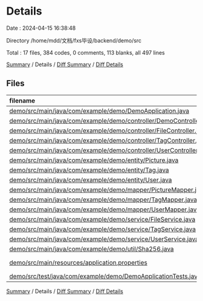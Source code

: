 # Details

Date : 2024-04-15 16:38:48

Directory /home/mdd/文档/fxs毕设/backend/demo/src

Total : 17 files,  384 codes, 0 comments, 113 blanks, all 497 lines

[Summary](results.md) / Details / [Diff Summary](diff.md) / [Diff Details](diff-details.md)

## Files
| filename | language | code | comment | blank | total |
| :--- | :--- | ---: | ---: | ---: | ---: |
| [demo/src/main/java/com/example/demo/DemoApplication.java](/demo/src/main/java/com/example/demo/DemoApplication.java) | Java | 9 | 0 | 5 | 14 |
| [demo/src/main/java/com/example/demo/controller/DemoController.java](/demo/src/main/java/com/example/demo/controller/DemoController.java) | Java | 10 | 0 | 5 | 15 |
| [demo/src/main/java/com/example/demo/controller/FileController.java](/demo/src/main/java/com/example/demo/controller/FileController.java) | Java | 26 | 0 | 6 | 32 |
| [demo/src/main/java/com/example/demo/controller/TagController.java](/demo/src/main/java/com/example/demo/controller/TagController.java) | Java | 20 | 0 | 6 | 26 |
| [demo/src/main/java/com/example/demo/controller/UserController.java](/demo/src/main/java/com/example/demo/controller/UserController.java) | Java | 60 | 0 | 12 | 72 |
| [demo/src/main/java/com/example/demo/entity/Picture.java](/demo/src/main/java/com/example/demo/entity/Picture.java) | Java | 12 | 0 | 3 | 15 |
| [demo/src/main/java/com/example/demo/entity/Tag.java](/demo/src/main/java/com/example/demo/entity/Tag.java) | Java | 13 | 0 | 3 | 16 |
| [demo/src/main/java/com/example/demo/entity/User.java](/demo/src/main/java/com/example/demo/entity/User.java) | Java | 16 | 0 | 4 | 20 |
| [demo/src/main/java/com/example/demo/mapper/PictureMapper.java](/demo/src/main/java/com/example/demo/mapper/PictureMapper.java) | Java | 20 | 0 | 9 | 29 |
| [demo/src/main/java/com/example/demo/mapper/TagMapper.java](/demo/src/main/java/com/example/demo/mapper/TagMapper.java) | Java | 27 | 0 | 12 | 39 |
| [demo/src/main/java/com/example/demo/mapper/UserMapper.java](/demo/src/main/java/com/example/demo/mapper/UserMapper.java) | Java | 27 | 0 | 12 | 39 |
| [demo/src/main/java/com/example/demo/service/FileService.java](/demo/src/main/java/com/example/demo/service/FileService.java) | Java | 44 | 0 | 9 | 53 |
| [demo/src/main/java/com/example/demo/service/TagService.java](/demo/src/main/java/com/example/demo/service/TagService.java) | Java | 21 | 0 | 5 | 26 |
| [demo/src/main/java/com/example/demo/service/UserService.java](/demo/src/main/java/com/example/demo/service/UserService.java) | Java | 43 | 0 | 11 | 54 |
| [demo/src/main/java/com/example/demo/util/Sha256.java](/demo/src/main/java/com/example/demo/util/Sha256.java) | Java | 21 | 0 | 3 | 24 |
| [demo/src/main/resources/application.properties](/demo/src/main/resources/application.properties) | Java Properties | 6 | 0 | 3 | 9 |
| [demo/src/test/java/com/example/demo/DemoApplicationTests.java](/demo/src/test/java/com/example/demo/DemoApplicationTests.java) | Java | 9 | 0 | 5 | 14 |

[Summary](results.md) / Details / [Diff Summary](diff.md) / [Diff Details](diff-details.md)